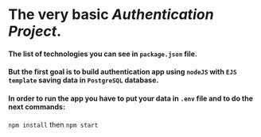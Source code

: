 # The very basic *Authentication Project*.

#### The list of technologies you can see in `package.json` file. 
#### But the first goal is to build authentication app using `nodeJS` with `EJS template` saving data in `PostgreSQL` database.

#### In order to run the app you have to put your data in `.env` file and to do the next commands:

`npm install` then `npm start`